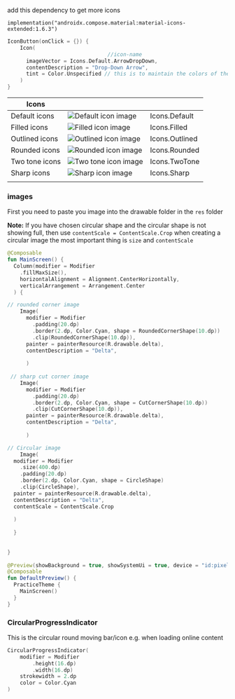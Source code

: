 add this dependency to get more icons

`implementation("androidx.compose.material:material-icons-extended:1.6.3")`

```kotlin
IconButton(onClick = {}) {
	Icon(  
								//icon-name
	  imageVector = Icons.Default.ArrowDropDown,  
	  contentDescription = "Drop-Down Arrow",
	  tint = Color.Unspecified // this is to maintain the colors of the icon if you manually added it  
	)
}

```


| Icons          |                                                                                                                          |                |
| -------------- | ------------------------------------------------------------------------------------------------------------------------ | -------------- |
| Default icons  | ![Default icon image](https://developer.android.com/images/reference/androidx/compose/material/icons/icon-filled.svg)    | Icons.Default  |
| Filled icons   | ![Filled icon image](https://developer.android.com/images/reference/androidx/compose/material/icons/icon-filled.svg)     | Icons.Filled   |
| Outlined icons | ![Outlined icon image](https://developer.android.com/images/reference/androidx/compose/material/icons/icon-outlined.svg) | Icons.Outlined |
| Rounded icons  | ![Rounded icon image](https://developer.android.com/images/reference/androidx/compose/material/icons/icon-rounded.svg)   | Icons.Rounded  |
| Two tone icons | ![Two tone icon image](https://developer.android.com/images/reference/androidx/compose/material/icons/icon-two-tone.svg) | Icons.TwoTone  |
| Sharp icons    | ![Sharp icon image](https://developer.android.com/images/reference/androidx/compose/material/icons/icon-sharp.svg)       | Icons.Sharp    |
|                |                                                                                                                          |                |


### images

First you need to paste you image into the drawable folder in the `res` folder

**Note:** If you have chosen circular shape and the circular shape is not showing full, then use `contentScale = ContentScale.Crop` 
when creating a circular image the most important thing is `size` and `contentScale` 

```kotlin
@Composable  
fun MainScreen() {  
  Column(modifier = Modifier  
    .fillMaxSize(),  
    horizontalAlignment = Alignment.CenterHorizontally,  
    verticalArrangement = Arrangement.Center  
  ) {  

// rounded corner image
    Image(  
      modifier = Modifier  
        .padding(20.dp)  
        .border(2.dp, Color.Cyan, shape = RoundedCornerShape(10.dp))  
        .clip(RoundedCornerShape(10.dp)),  
      painter = painterResource(R.drawable.delta),  
      contentDescription = "Delta",  
  
      )  
      
 // sharp cut corner image 
    Image(  
      modifier = Modifier  
        .padding(20.dp)  
        .border(2.dp, Color.Cyan, shape = CutCornerShape(10.dp))  
        .clip(CutCornerShape(10.dp)),  
      painter = painterResource(R.drawable.delta),  
      contentDescription = "Delta",  
  
      )  

// Circular image
    Image(  
  modifier = Modifier  
    .size(400.dp)  
    .padding(20.dp)  
    .border(2.dp, Color.Cyan, shape = CircleShape)  
    .clip(CircleShape),  
  painter = painterResource(R.drawable.delta),  
  contentDescription = "Delta",  
  contentScale = ContentScale.Crop  
  
  )
  
  }  
  
  
}  
  
@Preview(showBackground = true, showSystemUi = true, device = "id:pixel_4")  
@Composable  
fun DefaultPreview() {  
  PracticeTheme {  
    MainScreen()  
  }  
}
```


### CircularProgressIndicator

This is the circular round moving bar/icon e.g. when loading online content

```kotlin
CircularProgressIndicator(
	modifier = Modifier
		.height(16.dp)
		.width(16.dp)
	strokewidth = 2.dp
	color = Color.Cyan
)

```